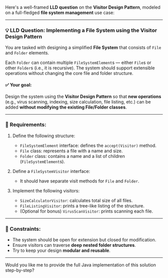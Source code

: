 Here's a well-framed **LLD question** on the **Visitor Design Pattern**, modeled on a full-fledged **file system management** use case:

---

### 💡 **LLD Question: Implementing a File System using the Visitor Design Pattern**

You are tasked with designing a simplified **File System** that consists of `File` and `Folder` elements.

Each `Folder` can contain multiple `FileSystemElement`s — either `File`s or other `Folder`s (i.e., it is recursive). The system should support extensible operations without changing the core file and folder structure.

#### ✅ Your goal:

Design the system using the **Visitor Design Pattern** so that **new operations** (e.g., virus scanning, indexing, size calculation, file listing, etc.) can be added **without modifying the existing File/Folder classes**.

---

### 📂 Requirements:

1. Define the following structure:

    * `FileSystemElement` interface: defines the `accept(Visitor)` method.
    * `File` class: represents a file with a name and size.
    * `Folder` class: contains a name and a list of children (`FileSystemElement`s).

2. Define a `FileSystemVisitor` interface:

    * It should have separate visit methods for `File` and `Folder`.

3. Implement the following visitors:

    * `SizeCalculatorVisitor`: calculates total size of all files.
    * `FileListingVisitor`: prints a tree-like listing of the structure.
    * (Optional for bonus) `VirusScanVisitor`: prints scanning each file.

---

### 🧠 Constraints:

* The system should be open for extension but closed for modification.
* Ensure visitors can traverse **deep nested folder structures**.
* Try to keep your design **modular and reusable**.

---

Would you like me to provide the full Java implementation of this solution step-by-step?
